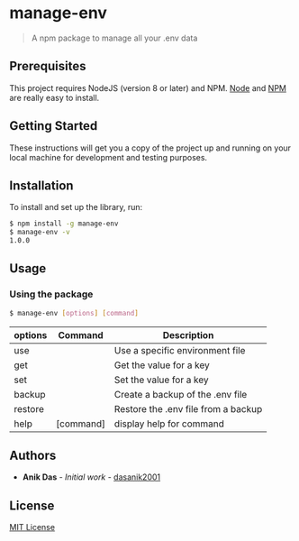 
# manage-env

> A npm package to manage all your .env data

## Prerequisites

This project requires NodeJS (version 8 or later) and NPM.
[Node](http://nodejs.org/) and [NPM](https://npmjs.org/) are really easy to install.

## Getting Started

These instructions will get you a copy of the project up and running on your local machine for development and testing purposes. 

## Installation

To install and set up the library, run:

```sh
$ npm install -g manage-env
$ manage-env -v
1.0.0
```

## Usage

### Using the package

```sh
$ manage-env [options] [command]
```

| options | Command | Description |
| --- | --- | --- |
| use | <envFile> | Use a specific environment file |
| get | <key>  | Get the value for a key |
| set | <envFile> | Set the value for a key |
| backup |  | Create a backup of the .env file |
| restore | | Restore the .env file from a backup |
| help | [command]| display help for command |

## Authors

* **Anik Das** - *Initial work* - [dasanik2001](https://github.com/dasanik2001)

## License

[MIT License]() 